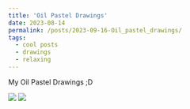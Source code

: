 ```yaml
---
title: 'Oil Pastel Drawings'
date: 2023-08-14
permalink: /posts/2023-09-16-Oil_pastel_drawings/
tags:
  - cool posts
  - drawings
  - relaxing
---
```


My Oil Pastel Drawings ;D


   <img src="../images/IMG_2416.png" />


   <img src="../images/IMG_2417.png" />


